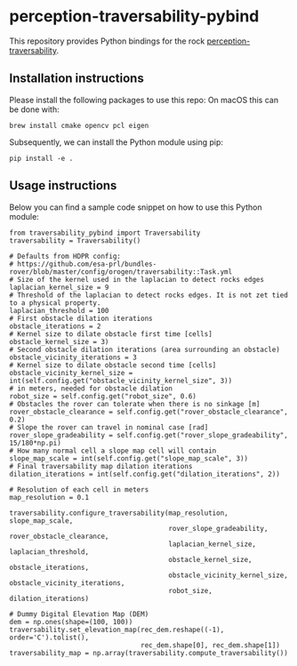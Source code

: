 # perception-traversability-pybind
This repository provides Python bindings for the rock [perception-traversability](https://github.com/esa-prl/perception-traversability).
## Installation instructions
Please install the following packages to use this repo:
On macOS this can be done with:
```
brew install cmake opencv pcl eigen
```
Subsequently, we can install the Python module using pip:
```
pip install -e .
```
## Usage instructions
Below you can find a sample code snippet on how to use this Python module:
```
from traversability_pybind import Traversability
traversability = Traversability()

# Defaults from HDPR config:
# https://github.com/esa-prl/bundles-rover/blob/master/config/orogen/traversability::Task.yml
# Size of the kernel used in the laplacian to detect rocks edges
laplacian_kernel_size = 9
# Threshold of the laplacian to detect rocks edges. It is not zet tied to a physical property.
laplacian_threshold = 100
# First obstacle dilation iterations
obstacle_iterations = 2
# Kernel size to dilate obstacle first time [cells]
obstacle_kernel_size = 3)
# Second obstacle dilation iterations (area surrounding an obstacle)
obstacle_vicinity_iterations = 3
# Kernel size to dilate obstacle second time [cells]
obstacle_vicinity_kernel_size = int(self.config.get("obstacle_vicinity_kernel_size", 3))
# in meters, needed for obstacle dilation
robot_size = self.config.get("robot_size", 0.6)
# Obstacles the rover can tolerate when there is no sinkage [m]
rover_obstacle_clearance = self.config.get("rover_obstacle_clearance", 0.2)
# Slope the rover can travel in nominal case [rad]
rover_slope_gradeability = self.config.get("rover_slope_gradeability", 15/180*np.pi)
# How many normal cell a slope map cell will contain
slope_map_scale = int(self.config.get("slope_map_scale", 3))
# Final traversability map dilation iterations
dilation_iterations = int(self.config.get("dilation_iterations", 2))

# Resolution of each cell in meters
map_resolution = 0.1

traversability.configure_traversability(map_resolution, slope_map_scale,
                                        rover_slope_gradeability, rover_obstacle_clearance,
                                        laplacian_kernel_size, laplacian_threshold,
                                        obstacle_kernel_size, obstacle_iterations,
                                        obstacle_vicinity_kernel_size, obstacle_vicinity_iterations,
                                        robot_size, dilation_iterations)
               
# Dummy Digital Elevation Map (DEM)                        
dem = np.ones(shape=(100, 100))
traversability.set_elevation_map(rec_dem.reshape((-1), order='C').tolist(),
                                 rec_dem.shape[0], rec_dem.shape[1])
traversability_map = np.array(traversability.compute_traversability())
```